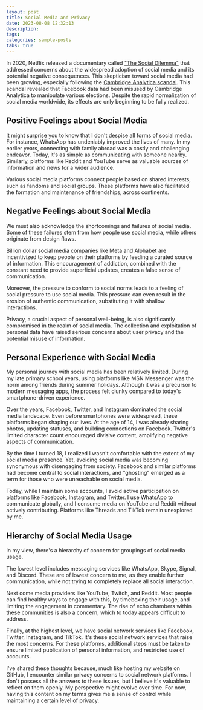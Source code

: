 ```yaml
---
layout: post
title: Social Media and Privacy
date: 2023-08-08 12:32:13
description: 
tags:
categories: sample-posts
tabs: true
---
```


In 2020, Netflix released a documentary called ["The Social Dilemma"](https://en.wikipedia.org/wiki/The_Social_Dilemma) that addressed concerns about the widespread adoption of social media and its potential negative consequences.
This skepticism toward social media had been growing, especially following the [Cambridge Analytica scandal](https://en.wikipedia.org/wiki/Facebook%E2%80%93Cambridge_Analytica_data_scandal).
This scandal revealed that Facebook data had been misused by Cambridge Analytica to manipulate various elections.
Despite the rapid normalization of social media worldwide, its effects are only beginning to be fully realized.

## Positive Feelings about Social Media

It might surprise you to know that I don't despise all forms of social media.
For instance, WhatsApp has undeniably improved the lives of many.
In my earlier years, connecting with family abroad was a costly and challenging endeavor.
Today, it's as simple as communicating with someone nearby.
Similarly, platforms like Reddit and YouTube serve as valuable sources of information and news for a wider audience.

Various social media platforms connect people based on shared interests, such as fandoms and social groups.
These platforms have also facilitated the formation and maintenance of friendships, across continents.

## Negative Feelings about Social Media

We must also acknowledge the shortcomings and failures of social media. Some of these failures stem from how people use social media, while others originate from design flaws.

Billion dollar social media companies like Meta and Alphabet are incentivized to keep people on their platforms by feeding a curated source of information.
This encouragement of addiction, combined with the constant need to provide superficial updates, creates a false sense of communication.

Moreover, the pressure to conform to social norms leads to a feeling of social pressure to use social media.
This pressure can even result in the erosion of authentic communication, substituting it with shallow interactions.

Privacy, a crucial aspect of personal well-being, is also significantly compromised in the realm of social media.
The collection and exploitation of personal data have raised serious concerns about user privacy and the potential misuse of information.

## Personal Experience with Social Media

My personal journey with social media has been relatively limited. During my late primary school years, using platforms like MSN Messenger was the norm among friends during summer holidays.
Although it was a precursor to modern messaging apps, the process felt clunky compared to today's smartphone-driven experience.

Over the years, Facebook, Twitter, and Instagram dominated the social media landscape.
Even before smartphones were widespread, these platforms began shaping our lives.
At the age of 14, I was already sharing photos, updating statuses, and building connections on Facebook.
Twitter's limited character count encouraged divisive content, amplifying negative aspects of communication.

By the time I turned 18, I realized I wasn't comfortable with the extent of my social media presence.
Yet, avoiding social media was becoming synonymous with disengaging from society.
Facebook and similar platforms had become central to social interactions, and "ghosting" emerged as a term for those who were unreachable on social media.

Today, while I maintain some accounts, I avoid active participation on platforms like Facebook, Instagram, and Twitter.
I use WhatsApp to communicate globally, and I consume media on YouTube and Reddit without actively contributing.
Platforms like Threads and TikTok remain unexplored by me.

## Hierarchy of Social Media Usage

In my view, there's a hierarchy of concern for groupings of social media usage.

The lowest level includes messaging services like WhatsApp, Skype, Signal, and Discord. These are of lowest concern to me, as they enable further communication, while not trying to completely replace all social interaction.

Next come media providers like YouTube, Twitch, and Reddit. Most people can find healthy ways to engage with this, by timeboxing their usage, and limiting the engagement in commentary. The rise of echo chambers within these communities is also a concern, which to today appears difficult to address.

Finally, at the highest level, we have social network services like Facebook, Twitter, Instagram, and TikTok. It's these social network services that raise the most concerns. For these platforms, additional steps must be taken to ensure limited publication of personal information, and restricted use of accounts.

I've shared these thoughts because, much like hosting my website on GitHub, I encounter similar privacy concerns to social network platforms. I don't possess all the answers to these issues, but I believe it's valuable to reflect on them openly.
My perspective might evolve over time.
For now, having this content on my terms gives me a sense of control while maintaining a certain level of privacy.
